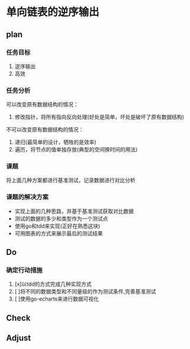# 单向链表的逆序输出

## plan

### 任务目标

1. 逆序输出
2. 高效

### 任务分析

可以改变原有数据结构的情况：

1. 修改指针，将所有指向反向处理(好处是简单，坏处是破坏了原有数据结构)

不可以改变原有数据结构的情况：

1. 递归(最简单的设计，牺牲的是效率)
2. 遍历，将节点的值单独存放(典型的空间换时间的用法)

### 课题

将上面几种方案都进行基准测试，记录数据进行对比分析

### 课题的解决方案

- 实现上面的几种思路，并基于基准测试获取对比数据
- 测试的数据的多少和类型作为一个测试点
- 使用go和tdd来实现(正好在熟悉这块)
- 可用图表的方式来展示最后的测试结果

## Do

### 确定行动措施

1. [x]以tdd的方式完成几种实现方式
2. [ ]将不同的数据类型和不同量级的作为测试条件,完善基准测试
3. [ ]使用go-echarts来进行数据可视化

## Check

## Adjust
